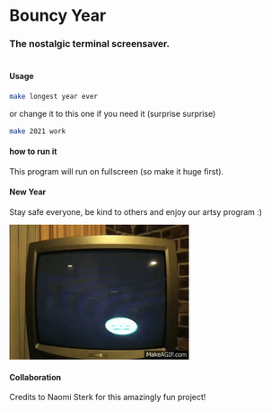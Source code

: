 # Bouncy Year
### The nostalgic terminal screensaver.

#

#### Usage
```bash
make longest year ever 
```
or change it to this one if you need it (surprise surprise)
```bash
make 2021 work
```
#### how to run it
This program will run on fullscreen (so make it huge first). 


#### New Year
Stay safe everyone, be kind to others and enjoy our artsy program :)

![](ArtsyContest/satisfying.gif)

#### Collaboration

Credits to Naomi Sterk for this amazingly fun project!
